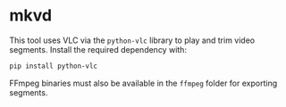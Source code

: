 # mkvd

This tool uses VLC via the `python-vlc` library to play and trim video segments.
Install the required dependency with:

```bash
pip install python-vlc
```

FFmpeg binaries must also be available in the `ffmpeg` folder for exporting
segments.

